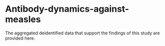 # Antibody-dynamics-against-measles

The aggregated deidentified data that support the findings of this study are provided here.
